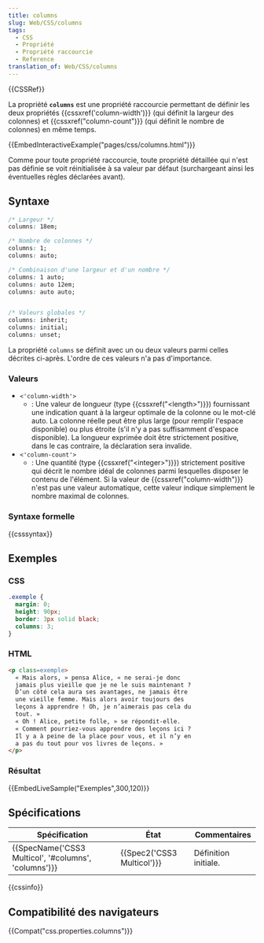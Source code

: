 ```yaml
---
title: columns
slug: Web/CSS/columns
tags:
  - CSS
  - Propriété
  - Propriété raccourcie
  - Reference
translation_of: Web/CSS/columns
---
```

{{CSSRef}}

La propriété **`columns`** est une propriété raccourcie permettant de définir les deux propriétés {{cssxref('column-width')}} (qui définit la largeur des colonnes) et {{cssxref("column-count")}} (qui définit le nombre de colonnes) en même temps.

{{EmbedInteractiveExample("pages/css/columns.html")}}

Comme pour toute propriété raccourcie, toute propriété détaillée qui n'est pas définie se voit réinitialisée à sa valeur par défaut (surchargeant ainsi les éventuelles règles déclarées avant).

## Syntaxe

```css
/* Largeur */
columns: 18em;

/* Nombre de colonnes */
columns: 1;
columns: auto;

/* Combinaison d'une largeur et d'un nombre */
columns: 1 auto;
columns: auto 12em;
columns: auto auto;


/* Valeurs globales */
columns: inherit;
columns: initial;
columns: unset;
```

La propriété `columns` se définit avec un ou deux valeurs parmi celles décrites ci-après. L'ordre de ces valeurs n'a pas d'importance.

### Valeurs

- `<'column-width'>`
  - : Une valeur de longueur (type {{cssxref("&lt;length&gt;")}}) fournissant une indication quant à la largeur optimale de la colonne ou le mot-clé auto. La colonne réelle peut être plus large (pour remplir l'espace disponible) ou plus étroite (s'il n'y a pas suffisamment d'espace disponible). La longueur exprimée doit être strictement positive, dans le cas contraire, la déclaration sera invalide.
- `<'column-count'>`
  - : Une quantité (type {{cssxref("&lt;integer&gt;")}}) strictement positive qui décrit le nombre idéal de colonnes parmi lesquelles disposer le contenu de l'élément. Si la valeur de {{cssxref("column-width")}} n'est pas une valeur automatique, cette valeur indique simplement le nombre maximal de colonnes.

### Syntaxe formelle

{{csssyntax}}

## Exemples

### CSS

```css
.exemple {
  margin: 0;
  height: 90px;
  border: 3px solid black;
  columns: 3;
}
```

### HTML

```html
<p class=exemple>
  « Mais alors, » pensa Alice, « ne serai-je donc
  jamais plus vieille que je ne le suis maintenant ?
  D’un côté cela aura ses avantages, ne jamais être
  une vieille femme. Mais alors avoir toujours des
  leçons à apprendre ! Oh, je n’aimerais pas cela du
  tout. »
  « Oh ! Alice, petite folle, » se répondit-elle.
  « Comment pourriez-vous apprendre des leçons ici ?
  Il y a à peine de la place pour vous, et il n’y en
  a pas du tout pour vos livres de leçons. »
</p>
```

### Résultat

{{EmbedLiveSample("Exemples",300,120)}}

## Spécifications

| Spécification                                                        | État                                 | Commentaires         |
| -------------------------------------------------------------------- | ------------------------------------ | -------------------- |
| {{SpecName('CSS3 Multicol', '#columns', 'columns')}} | {{Spec2('CSS3 Multicol')}} | Définition initiale. |

{{cssinfo}}

## Compatibilité des navigateurs

{{Compat("css.properties.columns")}}
